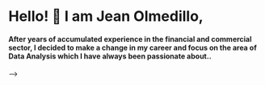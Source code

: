 
<h1>Hello! 👋 I am Jean Olmedillo,</h1> <h4>After years of accumulated experience in the financial and commercial sector, I decided to make a change in my career and focus on the area of Data Analysis which I have always been passionate about..</h4>


<!-- <div id="header" align="center">
  <img src="https://media.giphy.com/media/kPrlykW2TpVU4HWx2O/giphy.gif" width="100%"/>
</div> -->
<!-- Here are some ideas to get you started:

- 🔭 I’m currently working on ...
- 🌱 I’m currently learning SQL and Python
- 👯 I’m looking to collaborate on ...
- 🤔 I’m looking for help with ...
- 💬 Ask me about ...
- 📫 How to reach me: ...
- ⚡ Fun fact: ...
--> -->
